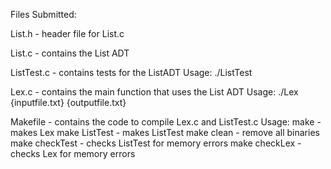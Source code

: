 Files Submitted:

List.h - header file for List.c

List.c - contains the List ADT

ListTest.c - contains tests for the ListADT
Usage: ./ListTest

Lex.c - contains the main function that uses the List ADT
Usage: ./Lex {inputfile.txt} {outputfile.txt}

Makefile - contains the code to compile Lex.c and ListTest.c
Usage:
make - makes Lex
make ListTest - makes ListTest
make clean - remove all binaries
make checkTest - checks ListTest for memory errors
make checkLex - checks Lex for memory errors
